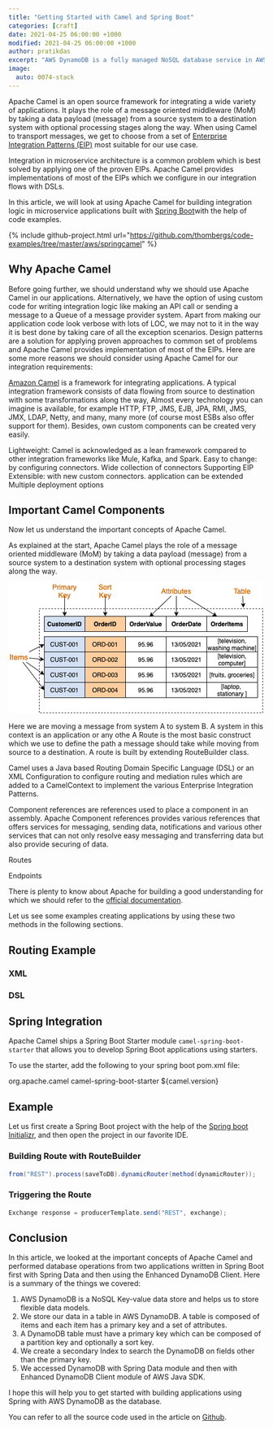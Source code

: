 ```yaml
---
title: "Getting Started with Camel and Spring Boot"
categories: [craft]
date: 2021-04-25 06:00:00 +1000
modified: 2021-04-25 06:00:00 +1000
author: pratikdas
excerpt: "AWS DynamoDB is a fully managed NoSQL database service in AWS Cloud. In this article, we will see how to integrate Apache Camel with a Spring Boot Application with the help of some code examples"
image:
  auto: 0074-stack
---
```


Apache Camel is an open source framework for integrating a wide variety of applications. It plays the role of a message oriented middleware (MoM) by taking a data payload (message) from a source system to a destination system with optional processing stages along the way. When using Camel to transport messages, we get to choose from a set of [Enterprise Integration Patterns (EIP)](https://www.enterpriseintegrationpatterns.com/patterns/messaging/toc.html) most suitable for our use case.

Integration in microservice architecture is a common problem which is best solved by applying one of the proven EIPs. Apache Camel provides implementations of most of the EIPs which we configure in our integration flows with DSLs.

In this article, we will look at using Apache Camel for building integration logic in microservice applications built with [Spring Boot](https://spring.io/projects/spring-boot)with the help of code examples.

{% include github-project.html url="https://github.com/thombergs/code-examples/tree/master/aws/springcamel" %}


## Why Apache Camel
Before going further, we should understand why we should use Apache Camel in our applications. Alternatively, we have the option of using custom code for writing integration logic like making an API call or sending a message to a Queue of a message provider system. Apart from making our application code look verbose with lots of LOC, we may not to it in the way it is best done by taking care of all the exception scenarios. Design patterns are a solution for applying proven approaches to common set of problems and Apache Camel provides implementation of most of the EIPs. Here are some more reasons we should consider using Apache Camel for our integration requirements:


[Amazon Camel](https://aws.amazon.com/dynamodb/) is a framework for integrating applications. A typical integration framework consists of data flowing from source to destination with some transformations along the way, Almost every technology you can imagine is available, for example HTTP, FTP, JMS, EJB, JPA, RMI, JMS, JMX, LDAP, Netty, and many, many more (of course most ESBs also offer support for them). Besides, own custom components can be created very easily. 

Lightweight: Camel is acknowledged as a lean framework compared to other integration frameworks like Mule, Kafka, and Spark.
Easy to change: by configuring connectors. 
Wide collection of connectors
Supporting EIP
Extensible: with new custom connectors. application can be extended
Multiple deployment options

## Important Camel Components

Now let us understand the important concepts of Apache Camel.

As explained at the start, Apache Camel plays the role of a message oriented middleware (MoM) by taking a data payload (message) from a source system to a destination system with optional processing stages along the way.

![Table items attributes](/assets/img/posts/aws-dynamodb-java/tablitemattr.png)

Here we are moving a message from system A to system B. A system in this context is an application or any othe
A Route is the most basic construct which we use to define the path a message should take while moving from source to a destination. A route is built by extending RouteBuilder class.

Camel uses a Java based Routing Domain Specific Language (DSL) or an XML Configuration to configure routing and mediation rules which are added to a CamelContext to implement the various Enterprise Integration Patterns.

Component references are references used to place a component in an assembly. Apache Component references provides various references that offers services for messaging, sending data, notifications and various other services that can not only resolve easy messaging and transferring data but also provide securing of data.

Routes

Endpoints

There is plenty to know about Apache for building a good understanding for which we should refer to the [official documentation](https://docs.aws.amazon.com/amazondynamodb/latest/developerguide/Introduction.html). 



Let us see some examples creating applications by using these two methods in the following sections.


## Routing Example

### XML

### DSL

## Spring Integration

Apache Camel ships a Spring Boot Starter module `camel-spring-boot-starter` that allows you to develop Spring Boot applications using starters. 

To use the starter, add the following to your spring boot pom.xml file:


<dependency>
    <groupId>org.apache.camel</groupId>
    <artifactId>camel-spring-boot-starter</artifactId>
    <version>${camel.version}</version> <!-- use the same version as your Camel core version -->
</dependency>

## Example
Let us first create a Spring Boot project with the help of the [Spring boot Initializr](https://start.spring.io/#!type=maven-project&language=java&platformVersion=2.4.5.RELEASE&packaging=jar&jvmVersion=11&groupId=io.pratik&artifactId=springcloudsqs&name=dynamodbspringdata&description=Demo%20project%20for%20Spring%20data&packageName=io.pratik.springdata&dependencies=web), and then open the project in our favorite IDE.

### Building Route with RouteBuilder

```java
from("REST").process(saveToDB).dynamicRouter(method(dynamicRouter));
```

### Triggering the Route

```java
Exchange response = producerTemplate.send("REST", exchange);
```

## Conclusion

In this article, we looked at the important concepts of Apache Camel and performed database operations from two applications written in Spring Boot first with Spring Data and then using the Enhanced DynamoDB Client. Here is a summary of the things we covered:
1. AWS DynamoDB is a NoSQL Key-value data store and helps us to store flexible data models.
2. We store our data in a table in AWS DynamoDB. A table is composed of items and each item has a primary key and a set of attributes.
3. A DynamoDB table must have a primary key which can be composed of a partition key and optionally a sort key.
4. We create a secondary Index to search the DynamoDB on fields other than the primary key.
5. We accessed DynamoDB with Spring Data module and then with Enhanced DynamoDB Client module of AWS Java SDK.

I hope this will help you to get started with building applications using Spring with AWS DynamoDB as the database. 

You can refer to all the source code used in the article on [Github](https://github.com/thombergs/code-examples/tree/master/aws/springdynamodb).